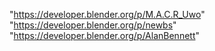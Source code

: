 "https://developer.blender.org/p/M.A.C.R_Uwo"
"https://developer.blender.org/p/newbs"
"https://developer.blender.org/p/AlanBennett"
